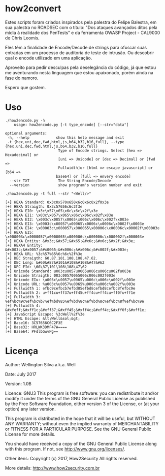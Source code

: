 # how2convert #

Estes scripts foram criados inspirados pela palestra do Felipe Balestra, em sua palestra no ROADSEC com o título: "Dos ataques avançados ditos pela mídia à realidade dos PenTests" e da ferramenta OWASP Project - CAL9000 de Chris Loomis.

Eles têm a finalidade de Encode/Decode de strings para ofuscar suas entradas em um processo de auditoria de teste de intrusão. Ou descobrir qual o encode utilizado em uma aplicação.

Aproveito para pedir desculpas pela deselegância do código, já que estou me aventurando nesta linguagem que estou apaixonado, porém ainda na fase do namoro.

Espero que gostem.

# Uso #

    ./how2encode.py -h
        usage: how2encode.py [-t type_encode] [--str="data"]

    optional arguments:
     -h, --help            show this help message and exit
     -t {hex,uni,dec,fwd,html,js,b64,b32,b16,full}, --type {hex,uni,dec,fwd,html,js,b64,b32,b16,full}
                            Type of Encode strings. Select [hex => Hexadecimal] or
                            [uni => Unicode] or [dec => Decimal] or [fwd =>
                            Fullwidth]or [html => escape javascript] or [b64 =>
                           base64] or [full => envery encode]
      --str TXT             The String Encode/Decode
      --version             show program's version number and exit

    ./how2encode.py -t full --str "<Well/>"

    [+] HEXA Standard: 0x3c0x570x650x6c0x6c0x2f0x3e
    [+] HEXA Straigth: 0x3c57656c6c2f3e
    [+] HEXA EI0: \x3c\x57\x65\x6c\x6c\x2f\x3e
    [+] HEXA EI1: \x03c\x057\x065\x06c\x06c\x02f\x03e
    [+] HEXA EI2: \x003c\x0057\x0065\x006c\x006c\x002f\x003e
    [+] HEXA EI3: \x0003c\x00057\x00065\x0006c\x0006c\x0002f\x0003e
    [+] HEXA EI4: \x00003c\x000057\x000065\x00006c\x00006c\x00002f\x00003e
    [+] HEXA EI5: \x000003c\x0000057\x0000065\x000006c\x000006c\x000002f\x000003e
    [+] HEXA Entity: &#x3c;&#x57;&#x65;&#x6c;&#x6c;&#x2f;&#x3e;
    [+] HEXA4 Entity: &#x003c;&#x0057;&#x0065;&#x006c;&#x006c;&#x002f;&#x003e;
    [+] HEXA URL: %3c%57%65%6c%6c%2f%3e
    [+] DEC Straigth: 60.87.101.108.108.47.62.
    [+] DEC Long: &#60&#87&#101&#108&#108&#47&#62
    [+] DEC EId: \60\87\101\108\108\47\62
    [+] Unicode Standard: u003cu0057u0065u006cu006cu002fu003e
    [+] Unicode Straigth: 003c00570065006c006c002f003e
    [+] Unicode EIu: \u003c\u0057\u0065\u006c\u006c\u002f\u003e
    [+] Unicode URL: %u003c%u0057%u0065%u006c%u006c%u002f%u003e
    [+] Fullwidth 1: efbc9cefbcb7efbd85efbd8cefbd8cefbc8fefbc9e
    [+] Fullwidth 2: u+ff1cu+ff37u+ff45u+ff4cu+ff4cu+ff0fu+ff1e
    [+] Fullwidth 3: %ef%bc%9c%ef%bc%b7%ef%bd%85%ef%bd%8c%ef%bd%8c%ef%bc%8f%ef%bc%9e
    [+] Fullwidth 4: &#xfeff;&#xff1c;&#xff37;&#xff45;&#xff4c;&#xff4c;&#xff0f;&#xff1e;
    [+] JavaScript Escape: %3cWell%2f%3e
    [+] HTML Escape: &lt;Well&sol;&gt;
    [+] Base16: 3C57656C6C2F3E
    [+] Base32: HRLWK3DMF47A====
    [+] Base64: PFdlbGwvPg==

# Licença #

Author: Wellington Silva a.k.a. Well

Date: July 2017

Version: 1.0B

Licence: GNU3
This program is free software: you can redistribute it and/or modify
it under the terms of the GNU General Public License as published by
the Free Software Foundation, either version 3 of the License, or
(at your option) any later version.

This program is distributed in the hope that it will be useful,
but WITHOUT ANY WARRANTY; without even the implied warranty of
MERCHANTABILITY or FITNESS FOR A PARTICULAR PURPOSE.  See the
GNU General Public License for more details.

You should have received a copy of the GNU General Public License
along with this program.  If not, see <http://www.gnu.org/licenses/>.

Other itens: Copyright (c) 2017, How2Security All rights reserved.

More details: <http://www.how2security.com.br>
